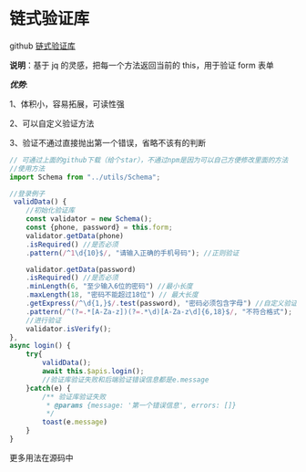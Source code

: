 # 链式验证库

github [链式验证库](https://www.runoob.com)

**说明**：基于 jq 的灵感，把每一个方法返回当前的 this，用于验证 form 表单

**_优势_**:

1、体积小，容易拓展，可读性强

2、可以自定义验证方法

3、验证不通过直接抛出第一个错误，省略不该有的判断

```js
// 可通过上面的github下载（给个star），不通过npm是因为可以自己方便修改里面的方法
//使用方法
import Schema from "../utils/Schema";

//登录例子
 validData() {
    //初始化验证库
    const validator = new Schema();
    const {phone, password} = this.form;
    validator.getData(phone)
    .isRequired() //是否必须
    .pattern(/^1\d{10}$/, "请输入正确的手机号码"); //正则验证

    validator.getData(password)
    .isRequired() //是否必须
    .minLength(6, "至少输入6位的密码") //最小长度
    .maxLength(18, "密码不能超过18位") // 最大长度
    .getExpress(/^\d{1,}$/.test(password), "密码必须包含字母") //自定义验证方法，左边true，弹右边的消息
    .pattern(/^(?=.*[A-Za-z])(?=.*\d)[A-Za-z\d]{6,18}$/, "不符合格式");
    //进行验证
    validator.isVerify();
},
async login() {
    try{
        validData();
        await this.$apis.login();
        //验证库验证失败和后端验证错误信息都是e.message
    }catch(e) {
        /** 验证库验证失败
         * @params {message: '第一个错误信息', errors: []}
         */
        toast(e.message)
    }
}

```

更多用法在源码中
